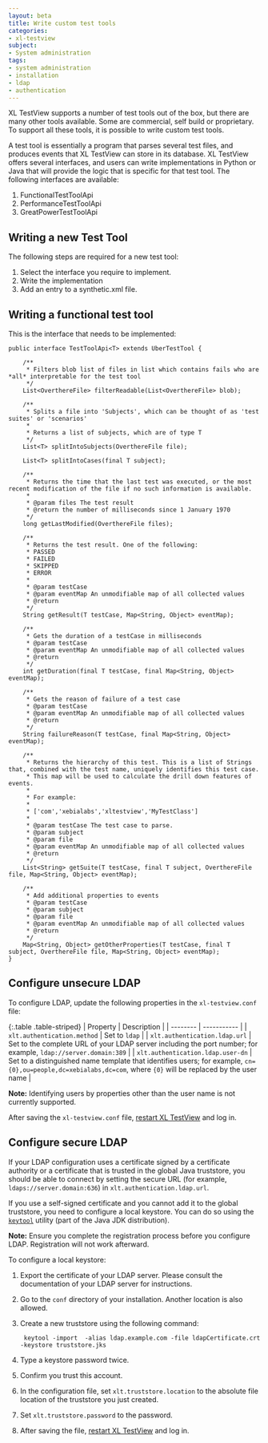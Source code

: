 ```yaml
---
layout: beta
title: Write custom test tools
categories:
- xl-testview
subject:
- System administration
tags:
- system administration
- installation
- ldap
- authentication
---
```


XL TestView supports a number of test tools out of the box, but there are many other tools available. Some are commercial, self build or proprietary. To support all these tools, it is possible to write custom test tools.

A test tool is essentially a program that parses several test files, and produces events that XL TestView can store in its database. XL TestView offers several interfaces, and users can write implementations in Python or Java that will provide the logic that is specific for that test tool. The following interfaces are available:

1. FunctionalTestToolApi
2. PerformanceTestToolApi
3. GreatPowerTestToolApi

## Writing a new Test Tool
The following steps are required for a new test tool:

1. Select the interface you require to implement.
2. Write the implementation
3. Add an entry to a synthetic.xml file.

## Writing a functional test tool
This is the interface that needs to be implemented:

    public interface TestToolApi<T> extends UberTestTool {
    
        /**
         * Filters blob list of files in list which contains fails who are *all* interpretable for the test tool
         */
        List<OverthereFile> filterReadable(List<OverthereFile> blob);
    
        /**
         * Splits a file into 'Subjects', which can be thought of as 'test suites' or 'scenarios'
         *
         * Returns a list of subjects, which are of type T
         */
        List<T> splitIntoSubjects(OverthereFile file);
    
        List<T> splitIntoCases(final T subject);
    
        /**
         * Returns the time that the last test was executed, or the most recent modification of the file if no such information is available.
         *
         * @param files The test result
         * @return the number of milliseconds since 1 January 1970
         */
        long getLastModified(OverthereFile files);
    
        /**
         * Returns the test result. One of the following:
         * PASSED
         * FAILED
         * SKIPPED
         * ERROR
         *
         * @param testCase
         * @param eventMap An unmodifiable map of all collected values
         * @return
         */
        String getResult(T testCase, Map<String, Object> eventMap);
    
        /**
         * Gets the duration of a testCase in milliseconds
         * @param testCase
         * @param eventMap An unmodifiable map of all collected values
         * @return
         */
        int getDuration(final T testCase, final Map<String, Object> eventMap);
    
        /**
         * Gets the reason of failure of a test case
         * @param testCase
         * @param eventMap An unmodifiable map of all collected values
         * @return
         */
        String failureReason(T testCase, final Map<String, Object> eventMap);
    
        /**
         * Returns the hierarchy of this test. This is a list of Strings that, combined with the test name, uniquely identifies this test case.
         * This map will be used to calculate the drill down features of events.
         *
         * For example:
         *
         * ['com','xebialabs','xltestview','MyTestClass']
         *
         * @param testCase The test case to parse.
         * @param subject
         * @param file
         * @param eventMap An unmodifiable map of all collected values
         * @return
         */
        List<String> getSuite(T testCase, final T subject, OverthereFile file, Map<String, Object> eventMap);
    
        /**
         * Add additional properties to events
         * @param testCase
         * @param subject
         * @param file
         * @param eventMap An unmodifiable map of all collected values
         * @return
         */
        Map<String, Object> getOtherProperties(T testCase, final T subject, OverthereFile file, Map<String, Object> eventMap);
    }

## Configure unsecure LDAP

To configure LDAP, update the following properties in the `xl-testview.conf` file:

{:.table .table-striped}
| Property | Description |
| -------- | ----------- |
| `xlt.authentication.method` | Set to `ldap` |
| `xlt.authentication.ldap.url` | Set to the complete URL of your LDAP server including the port number; for example, `ldap://server.domain:389` |
| `xlt.authentication.ldap.user-dn` | Set to a distinguished name template that identifies users; for example, `cn={0},ou=people,dc=xebialabs,dc=com`, where `{0}` will be replaced by the user name |

**Note:** Identifying users by properties other than the user name is not currently supported.

After saving the `xl-testview.conf` file, [restart XL TestView](/xl-testview/how-to/start.html) and log in.

## Configure secure LDAP

If your LDAP configuration uses a certificate signed by a certificate authority or a certificate that is trusted in the global Java truststore, you should be able to connect by setting the secure URL (for example, `ldaps://server.domain:636`) in `xlt.authentication.ldap.url`.

If you use a self-signed certificate and you cannot add it to the global truststore, you need to configure a local keystore. You can do so using the [`keytool`](http://docs.oracle.com/javase/7/docs/technotes/tools/windows/keytool.html) utility (part of the Java JDK distribution).

**Note:** Ensure you complete the registration process before you configure LDAP. Registration will not work afterward.

To configure a local keystore:

1. Export the certificate of your LDAP server. Please consult the documentation of your LDAP server for instructions.
2. Go to the `conf` directory of your installation. Another location is also allowed.
3. Create a new truststore using the following command:

        keytool -import  -alias ldap.example.com -file ldapCertificate.crt -keystore truststore.jks

4. Type a keystore password twice.
5. Confirm you trust this account.
6. In the configuration file, set `xlt.truststore.location` to the absolute file location of the truststore you just created.
7. Set `xlt.truststore.password` to the password.
8. After saving the file, [restart XL TestView](/xl-testview/how-to/start.html) and log in.
